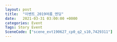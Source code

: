 ```yaml
---
layout: post
title:  "이벤트_2019여름_엔딩"
date:   2021-03-31 03:00:00 +0000
categories: Event
Tags: Story Event
SceneCode: ["scene_evt190627_cp0_q2_s10,7429311"]
---
```

